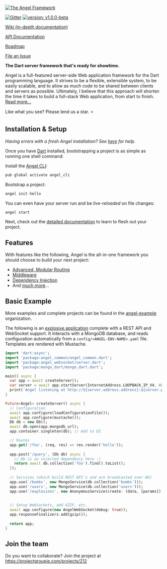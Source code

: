 [![The Angel Framework](https://angel-dart.github.io/images/logo.png)](https://angel-dart.github.io)

[![Gitter](https://img.shields.io/gitter/room/nwjs/nw.js.svg)](https://gitter.im/angel_dart/discussion)
[![version: v1.0.0-beta](https://img.shields.io/badge/pub-v1.0.0--beta-blue.svg)](https://pub.dartlang.org/packages/angel_common)

[Wiki (in-depth documentation)](https://github.com/angel-dart/angel/wiki)

[API Documentation](http://www.dartdocs.org/documentation/angel_common/latest)

[Roadmap](https://github.com/angel-dart/roadmap/blob/master/ROADMAP.md)

[File an Issue](https://github.com/angel-dart/roadmap/issues)

**The Dart server framework that's ready for showtime.**

Angel is a full-featured server-side Web application framework for the Dart programming language. It strives to be a flexible, extensible system, to be easily scalable, and to allow as much code to be shared between clients and servers as possible. Ultimately, I believe that this approach will shorten the time it takes to build a full-stack Web application, from start to finish. [Read more...](https://medium.com/the-angel-framework/announcing-angel-v1-0-0-beta-46dfb4aa8afe)

Like what you see? Please lend us a star. :star:

## Installation & Setup
*Having errors with a fresh Angel installation? See [here](https://github.com/angel-dart/angel/wiki/Installation-&-Setup) for help.*

Once you have [Dart](https://www.dartlang.org/) installed, bootstrapping a project is as simple as running one shell command:

Install the [Angel CLI](https://github.com/angel-dart/cli):

```bash
pub global activate angel_cli
```

Bootstrap a project:

```bash
angel init hello
```

You can even have your server run and be *live-reloaded* on file changes:

```dart
angel start
```

Next, check out the [detailed documentation](https://github.com/angel-dart/angel/wiki) to learn to flesh out your project.

## Features
With features like the following, Angel is the all-in-one framework you should choose to build your next project:
* [Advanced, Modular Routing](https://github.com/angel-dart/route)
* [Middleware](https://github.com/angel-dart/angel/wiki/Middleware)
* [Dependency Injection](https://github.com/angel-dart/angel/wiki/Dependency-Injection)
* And [much more](https://github.com/angel-dart)...

## Basic Example
More examples and complete projects can be found in the [angel-example](https://github.com/angel-example) organization.

The following is an [explosive application](https://github.com/angel-example/explode) complete with a REST API and
WebSocket support. It interacts with a MongoDB database, and reads configuration automatically from a `config/<ANGEL-ENV-NAME>.yaml` file. Templates are rendered with Mustache.

```dart
import 'dart:async';
import 'package:angel_common/angel_common.dart';
import 'package:angel_websocket/server.dart';
import 'package:mongo_dart/mongo_dart.dart';

main() async {
  var app = await createServer();
  var server = await app.startServer(InternetAddress.LOOPBACK_IP_V4, 8080);
  print('Angel listening at http://${server.address.address}:${server.port}');
}

Future<Angel> createServer() async {
  // Configuration
  await app.configure(loadConfigurationFile());
  await app.configure(mustache());
  Db db = new Db();
  await db.open(app.mongodb_url);
  app.container.singleton(db); // Add to DI

  // Routes
  app.get('/foo', (req, res) => res.render('hello'));
  
  app.post('/query', (Db db) async {
    // Db is an injected dependency here :)
    return await db.collection('foo').find().toList();
  });
  
  // Services (which build REST API's and are broadcasted over WS)
  app.use('/bombs', new MongoService(db.collection('bombs')));
  app.use('/users', new MongoService(db.collection('users')));
  app.use('/explosions', new AnonymousService(create: (data, [params]) => data));
  
  
  // Setup WebSockets, add GZIP, etc.
  await app.configure(new AngelWebSocket(debug: true));
  app.responseFinalizers.add(gzip());
  
  return app;
}
```

## Join the team
Do you want to collaborate? Join the project at https://projectgroupie.com/projects/212 
